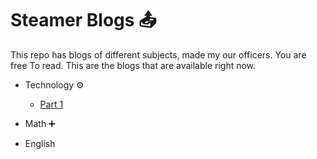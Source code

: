 # Steamer Blogs 📤

This repo has blogs of different subjects, made my our officers. You are free To read. This are the blogs that are available right now.

- Technology ⚙️
  - [Part 1](https://github.com/STEAMer-Academy/Steamer-Blogs/blob/main/Technology/Part%201/Part%201.md)
 
- Math ➕

- English
   
